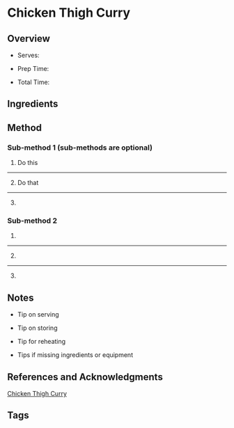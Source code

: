 # Chicken Thigh Curry

## Overview

- Serves:

- Prep Time:

- Total Time:

## Ingredients



## Method

### Sub-method 1 (sub-methods are optional)

1. Do this
---
2. Do that
---
3.

### Sub-method 2

1.
---
2.
---
3.

## Notes

- Tip on serving

- Tip on storing

- Tip for reheating

- Tips if missing ingredients or equipment

## References and Acknowledgments

[Chicken Thigh Curry](https://www.reddit.com/r/Curry/comments/e74kxj/never_fails_to_delight_my_own_recipe/)

## Tags


